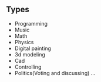 ## Types

- Programming
- Music
- Math
- Physics
- Digital painting
- 3d modeling
- Cad
- Controlling 
- Politics(Voting and discussing)
...
